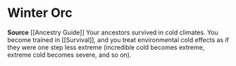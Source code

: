 ﻿---
id: '108'
name: Winter Orc
rarity: Common
source: '[[DATABASE/source/Ancestry Guide|Ancestry Guide]]'
trait: null
type: Heritage

---
# Winter Orc

**Source** [[Ancestry Guide]] 
Your ancestors survived in cold climates. You become trained in [[Survival]], and you treat environmental cold effects as if they were one step less extreme (incredible cold becomes extreme, extreme cold becomes severe, and so on).